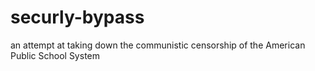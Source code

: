 # securly-bypass
an attempt at taking down the communistic censorship of the American Public School System
